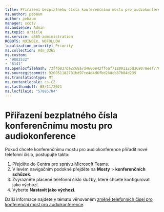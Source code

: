 ```yaml
---
title: Přiřazení bezplatného čísla konferenčnímu mostu pro audiokonference
ms.author: pebaum
author: pebaum
manager: scotv
ms.audience: Admin
ms.topic: article
ms.service: o365-administration
ROBOTS: NOINDEX, NOFOLLOW
localization_priority: Priority
ms.collection: Adm_O365
ms.custom:
- "9002532"
- "5141"
ms.openlocfilehash: 73f4b037ba2c68a7d4606942ff6af712091126d169079eef77007712959f58b5
ms.sourcegitcommit: 920051182781bd97ce4d4d6fbd268cb37b84d239
ms.translationtype: MT
ms.contentlocale: cs-CZ
ms.lasthandoff: 08/11/2021
ms.locfileid: "57885784"
---
```

# <a name="assign-a-toll-free-number-to-your-audio-conferencing-bridge"></a>Přiřazení bezplatného čísla konferenčnímu mostu pro audiokonference

Pokud chcete konferenčnímu mostu pro audiokonference přiřadit nové telefonní číslo, postupujte takto:

1. Přejděte do Centra pro správu Microsoft Teams.
1. V levém navigačním podokně přejděte na **Mosty**  >  **konferenčních schůzek**.
1. Zvýrazněte placené telefonní číslo služby, které chcete konfigurovat jako výchozí.
1. Vyberte **Nastavit jako výchozí**.

Další informace najdete v tématu věnovaném [změně telefonních čísel pro konferenční most pro audiokonference](https://docs.microsoft.com/MicrosoftTeams/change-the-phone-numbers-on-your-audio-conferencing-bridge).
